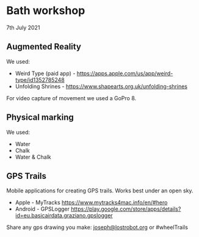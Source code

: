 # Bath workshop 
7th July 2021

## Augmented Reality

We used:
* Weird Type (paid app) - https://apps.apple.com/us/app/weird-type/id1352785248
* Unfolding Shrines - https://www.shapearts.org.uk/unfolding-shrines

For video capture of movement we used a GoPro 8.

## Physical marking 

We used:
* Water
* Chalk
* Water & Chalk

## GPS Trails

Mobile applications for creating GPS trails. Works best under an open sky.

* Apple - MyTracks https://www.mytracks4mac.info/en/#hero
* Android - GPSLogger https://play.google.com/store/apps/details?id=eu.basicairdata.graziano.gpslogger

Share any gps drawing you make: 
joseph@lostrobot.org or #wheelTrails

